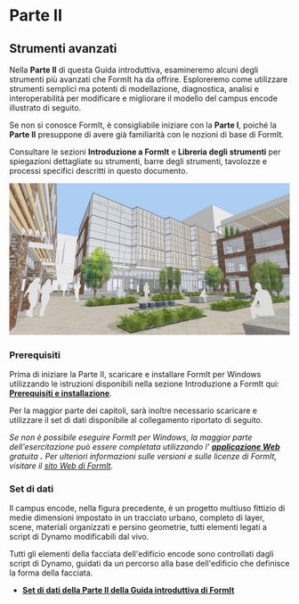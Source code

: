 # Parte II

## Strumenti avanzati

Nella **Parte II** di questa Guida introduttiva, esamineremo alcuni degli strumenti più avanzati che FormIt ha da offrire. Esploreremo come utilizzare strumenti semplici ma potenti di modellazione, diagnostica, analisi e interoperabilità per modificare e migliorare il modello del campus encode illustrato di seguito.

Se non si conosce FormIt, è consigliabile iniziare con la **Parte I**, poiché la **Parte II** presuppone di avere già familiarità con le nozioni di base di FormIt.

Consultare le sezioni **Introduzione a FormIt** e **Libreria degli strumenti** per spiegazioni dettagliate su strumenti, barre degli strumenti, tavolozze e processi specifici descritti in questo documento.

![](<../../.gitbook/assets/screen1 (1).jpg>)

### Prerequisiti

Prima di iniziare la Parte II, scaricare e installare FormIt per Windows utilizzando le istruzioni disponibili nella sezione Introduzione a FormIt qui: [**Prerequisiti e installazione**](../../formit-introduction/prerequisites-and-installation.md).

Per la maggior parte dei capitoli, sarà inoltre necessario scaricare e utilizzare il set di dati disponibile al collegamento riportato di seguito.

_Se non è possibile eseguire FormIt per Windows, la maggior parte dell'esercitazione può essere completata utilizzando l'_ [_**applicazione Web**_](https://formit.autodesk.com/app) _gratuita **.** Per ulteriori informazioni sulle versioni e sulle licenze di FormIt, visitare il_ [_sito Web di FormIt_](https://formit.autodesk.com)_._

### Set di dati

Il campus encode, nella figura precedente, è un progetto multiuso fittizio di medie dimensioni impostato in un tracciato urbano, completo di layer, scene, materiali organizzati e persino geometrie, tutti elementi legati a script di Dynamo modificabili dal vivo.

Tutti gli elementi della facciata dell'edificio encode sono controllati dagli script di Dynamo, guidati da un percorso alla base dell'edificio che definisce la forma della facciata.

* [**Set di dati della Parte II della Guida introduttiva di FormIt**](https://formit-help.s3.amazonaws.com/FormIt+Primer+Part+2+Datasets.zip)
